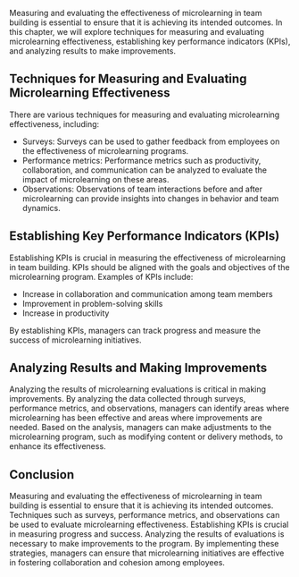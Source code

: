 
Measuring and evaluating the effectiveness of microlearning in team building is essential to ensure that it is achieving its intended outcomes. In this chapter, we will explore techniques for measuring and evaluating microlearning effectiveness, establishing key performance indicators (KPIs), and analyzing results to make improvements.

Techniques for Measuring and Evaluating Microlearning Effectiveness
-------------------------------------------------------------------

There are various techniques for measuring and evaluating microlearning effectiveness, including:

* Surveys: Surveys can be used to gather feedback from employees on the effectiveness of microlearning programs.
* Performance metrics: Performance metrics such as productivity, collaboration, and communication can be analyzed to evaluate the impact of microlearning on these areas.
* Observations: Observations of team interactions before and after microlearning can provide insights into changes in behavior and team dynamics.

Establishing Key Performance Indicators (KPIs)
----------------------------------------------

Establishing KPIs is crucial in measuring the effectiveness of microlearning in team building. KPIs should be aligned with the goals and objectives of the microlearning program. Examples of KPIs include:

* Increase in collaboration and communication among team members
* Improvement in problem-solving skills
* Increase in productivity

By establishing KPIs, managers can track progress and measure the success of microlearning initiatives.

Analyzing Results and Making Improvements
-----------------------------------------

Analyzing the results of microlearning evaluations is critical in making improvements. By analyzing the data collected through surveys, performance metrics, and observations, managers can identify areas where microlearning has been effective and areas where improvements are needed. Based on the analysis, managers can make adjustments to the microlearning program, such as modifying content or delivery methods, to enhance its effectiveness.

Conclusion
----------

Measuring and evaluating the effectiveness of microlearning in team building is essential to ensure that it is achieving its intended outcomes. Techniques such as surveys, performance metrics, and observations can be used to evaluate microlearning effectiveness. Establishing KPIs is crucial in measuring progress and success. Analyzing the results of evaluations is necessary to make improvements to the program. By implementing these strategies, managers can ensure that microlearning initiatives are effective in fostering collaboration and cohesion among employees.

